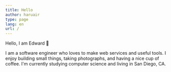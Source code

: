 ```yaml
---
title: Hello
author: haruair
type: page
lang: en
url: /
---
```


Hello, I am Edward 👋

I am a software engineer who loves to make web services and useful tools. I
enjoy building small things, taking photographs, and having a nice cup of
coffee. I'm currently studying computer science and living in San Diego, CA.


